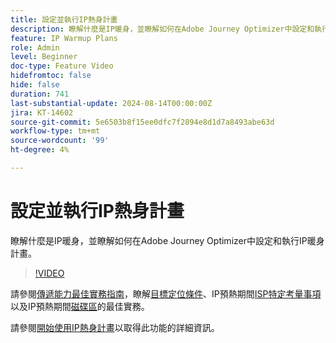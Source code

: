 ```yaml
---
title: 設定並執行IP熱身計畫
description: 瞭解什麼是IP暖身，並瞭解如何在Adobe Journey Optimizer中設定和執行IP暖身計畫。
feature: IP Warmup Plans
role: Admin
level: Beginner
doc-type: Feature Video
hidefromtoc: false
hide: false
duration: 741
last-substantial-update: 2024-08-14T00:00:00Z
jira: KT-14602
source-git-commit: 5e6503b8f15ee0dfc7f2894e8d1d7a8493abe63d
workflow-type: tm+mt
source-wordcount: '99'
ht-degree: 4%

---
```



# 設定並執行IP熱身計畫

瞭解什麼是IP暖身，並瞭解如何在Adobe Journey Optimizer中設定和執行IP暖身計畫。

>[!VIDEO](https://video.tv.adobe.com/v/3432637/?learn=on)

請參閱[傳遞能力最佳實務指南](https://experienceleague.adobe.com/zh-hant/docs/deliverability-learn/deliverability-best-practice-guide/introduction)，瞭解[目標定位條件](https://experienceleague.adobe.com/zh-hant/docs/deliverability-learn/deliverability-best-practice-guide/transition-process/targeting-criteria)、IP預熱期間[ISP特定考量事項](https://experienceleague.adobe.com/zh-hant/docs/deliverability-learn/deliverability-best-practice-guide/transition-process/isp-specific-considerations-during-ip-warming)以及IP預熱期間[磁碟區](https://experienceleague.adobe.com/zh-hant/docs/deliverability-learn/deliverability-best-practice-guide/transition-process/volume)的最佳實務。

請參閱[開始使用IP熱身計畫](https://experienceleague.adobe.com/en/docs/journey-optimizer/using/configuration/implement-ip-warmup-plan/ip-warmup-gs)以取得此功能的詳細資訊。
